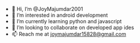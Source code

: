 - 👋 Hi, I’m @JoyMajumdar2001
- 👀 I’m interested in android development
- 🌱 I’m currently learning python and javascript
- 💞️ I’m looking to collaborate on developed app ides
- 📫 Reach me at joymajumdar15828@gmail.com

<!---
JoyMajumdar2001/JoyMajumdar2001 is a ✨ special ✨ repository because its `README.md` (this file) appears on your GitHub profile.
You can click the Preview link to take a look at your changes.
--->
